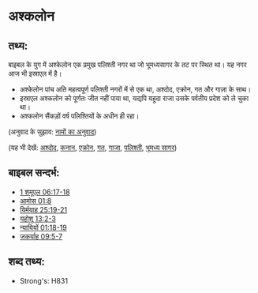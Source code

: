 # अश्कलोन #

## तथ्य: ##

बाइबल के युग में अश्केलोन एक प्रमुख पलिश्ती नगर था जो भूमध्यसागर के तट पर स्थित था। यह नगर आज भी इस्राएल में है।

* अश्केलोन पांच अति महत्वपूर्ण पलिश्ती नगरों में से एक था, अश्दोद, एक्रोन, गत और गाज़ा के साथ।
* इस्राएल अश्कलोन को पूर्णतः जीत नहीं पाया था, यद्यपि यहूदा राजा उसके पर्वतीय प्रदेश को ले चुका था।
* अश्कलोन सैंकड़ों वर्ष पलिश्तियों के अधीन ही रहा।

(अनुवाद के सुझाव: [नामों का अनुवाद](rc://en/ta/man/translate/translate-names))

(यह भी देखें: [अश्दोद](../names/ashdod.md), [कनान](../names/canaan.md), [एक्रोन](../names/ekron.md), [गत](../names/gath.md), [गाजा](../names/gaza.md), [पलिश्ती](../names/philistines.md), [भूमध्य सागर](../names/mediterranean.md))

## बाइबल सन्दर्भ: ##

* [1 शमूएल 06:17-18](rc://en/tn/help/1sa/06/17)
* [आमोस 01:8](rc://en/tn/help/amo/01/08)
* [यिर्मयाह 25:19-21](rc://en/tn/help/jer/25/19)
* [यहोशू 13:2-3](rc://en/tn/help/jos/13/02)
* [न्यायियों 01:18-19](rc://en/tn/help/jdg/01/18)
* [जकर्याह 09:5-7](rc://en/tn/help/zec/09/05)

## शब्द तथ्य: ##

* Strong's: H831
